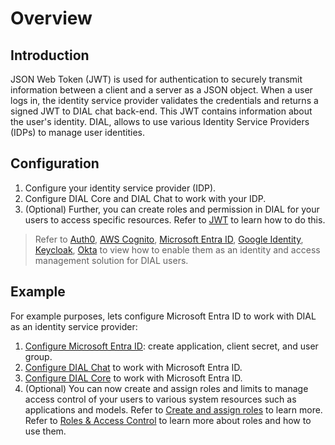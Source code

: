 # Overview

## Introduction

JSON Web Token (JWT) is used for authentication to securely transmit information between a client and a server as a JSON object. When a user logs in, the identity service provider validates the credentials and returns a signed JWT to DIAL chat back-end. This JWT contains information about the user's identity. DIAL, allows to use various Identity Service Providers (IDPs) to manage user identities.

## Configuration

1. Configure your identity service provider (IDP).
2. Configure DIAL Core and DIAL Chat to work with your IDP.
3. (Optional) Further, you can create roles and permission in DIAL for your users to access specific resources. Refer to [JWT](/docs/tutorials/2.devops/2.auth-and-access-control/1.jwt.md) to learn how to do this.

> Refer to [Auth0](/docs/tutorials/2.devops/2.auth-and-access-control/2.configure-idps/auth0.md), [AWS Cognito](/docs/tutorials/2.devops/2.auth-and-access-control/2.configure-idps/cognito.md), [Microsoft Entra ID](/docs/tutorials/2.devops/2.auth-and-access-control/2.configure-idps/entraID.md), [Google Identity](/docs/tutorials/2.devops/2.auth-and-access-control/2.configure-idps/google.md), [Keycloak](/docs/tutorials/2.devops/2.auth-and-access-control/2.configure-idps/keycloak.md), [Okta](/docs/tutorials/2.devops/2.auth-and-access-control/2.configure-idps/okta.md) to view how to enable them as an identity and access management solution for DIAL users.

## Example

For example purposes, lets configure Microsoft Entra ID to work with DIAL as an identity service provider:

1. [Configure Microsoft Entra ID](/docs/tutorials/2.devops/2.auth-and-access-control/2.configure-idps/entraID.md#configure-microsoft-entra-id): create application, client secret, and user group.
2. [Configure DIAL Chat](/docs/tutorials/2.devops/2.auth-and-access-control/2.configure-idps/entraID.md#ai-dial-chat-settings) to work with Microsoft Entra ID.
3. [Configure DIAL Core](/docs/tutorials/2.devops/2.auth-and-access-control/2.configure-idps/entraID.md#ai-dial-core-settings) to work with Microsoft Entra ID.
4. (Optional) You can now create and assign roles and limits to manage access control of your users to various system resources such as applications and models. Refer to [Create and assign roles](/docs/tutorials/2.devops/2.auth-and-access-control/2.configure-idps/entraID.md#assignment-of-roles) to learn more. Refer to [Roles & Access Control](/docs/platform/3.core/2.access-control-intro.md) to learn more about roles and how to use them.
